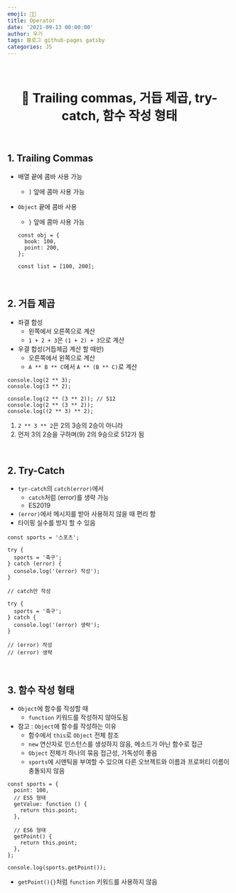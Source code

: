 ```yaml
---
emoji: 👨‍💻
title: Operator
date: '2021-09-13 00:00:00'
author: 우기
tags: 블로그 github-pages gatsby
categories: JS
---
```


<br>

<h1 align="center">
  👋 Trailing commas, 거듭 제곱, try-catch, 함수 작성 형태
</h1>

<br>

## 1. Trailing Commas

- 배열 끝에 콤바 사용 가능
  - `]` 앞에 콤마 사용 가능
- `Object` 끝에 콤바 사용

  - `}` 앞에 콤마 사용 가능

  ```tsx
  const obj = {
    book: 100,
    point: 200,
  };

  const list = [100, 200];
  ```

<br>

## 2. 거듭 제곱

- 좌결 합성
  - 왼쪽에서 오른쪽으로 계산
  - `1 + 2 + 3`은 `(1 + 2) + 3`으로 계산
- 우결 합성(거듭제곱 계산 할 때만)
  - 오른쪽에서 왼쪽으로 계산
  - `A ** B ** C`에서 `A ** (B ** C)`로 계산

```tsx
console.log(2 ** 3);
console.log(3 ** 2);

console.log(2 ** (3 ** 2)); // 512
console.log(2 ** (3 ** 2));
console.log((2 ** 3) ** 2);
```

1. `2 ** 3 ** 2`은 2의 3승의 2승이 아니라
2. 먼저 3의 2승을 구하며(9) 2의 9승으로 512가 됨

<br>

## 2. Try-Catch

- `tyr-catch`의 `catch(error)`에서
  - `catch`처럼 (error)를 생략 가능
  - ES2019
- `(error)`에서 메시지를 받아 사용하지 않을 때 편리 함
- 타이핑 실수를 방지 할 수 있음

```tsx
const sports = '스포츠';

try {
  sports = '축구';
} catch (error) {
  console.log('(error) 작성');
}

// catch만 작성

try {
  sports = '축구';
} catch {
  console.log('(error) 생략');
}

// (error) 작성
// (error) 생략
```

<br>

## 3. 함수 작성 형태

- `Object`에 함수를 작성할 때
  - `function` 키워드를 작성하지 않아도됨
- 참고 : `Object`에 함수를 작성하는 이유
  - 함수에서 `this`로 `Object` 전체 참조
  - `new` 연산자로 인스턴스를 생성하지 않음, 메소드가 아닌 함수로 접근
  - `Object` 전체가 하나의 묶음 접근성, 가독성이 좋음
  - `sports`에 시맨틱을 부여할 수 있으며 다른 오브젝트와 이름과 프로퍼티 이름이 충돌되지 않음

```tsx
const sports = {
  point: 100,
  // ES5 형태
  getValue: function () {
    return this.point;
  },

  // ES6 형태
  getPoint() {
    return this.point;
  },
};

console.log(sports.getPoint());
```

- `getPoint(){}`처럼 `function` 키워드를 사용하지 않음

```toc

```
